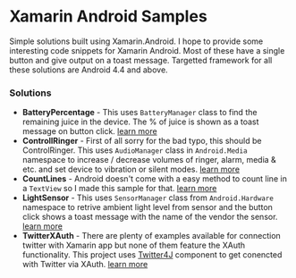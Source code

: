 # Xamarin Android Samples
Simple solutions built using Xamarin.Android. I hope to provide some interesting code snippets for Xamarin Android. Most of these have a single button and give output on a toast message. Targetted framework for all these solutions are Android 4.4 and above. 

### Solutions
* **BatteryPercentage** - This uses `BatteryManager` class to find the remaining juice in the device. The % of juice is shown as a toast message on button click. [learn more](https://programmium.wordpress.com/2014/12/15/get-android-device-battery-percentage-in-xamarin/)
* **ControllRinger** - First of all sorry for the bad typo, this should be ControlRinger. This uses `AudioManager` class in `Android.Media` namespace to increase / decrease volumes of ringer, alarm, media  & etc. and set device to vibration or silent modes. [learn more](https://programmium.wordpress.com/2014/12/15/audiomanager-in-xamarin-android/)
* **CountLines** - Android doesn't come with a easy method to count line in a <code>TextView</code> so I made this sample for that. [learn more](https://programmium.wordpress.com/2014/12/27/get-line-counts-of-a-textview-in-xamarin-android/)
* **LightSensor** - This uses `SensorManager` class from `Android.Hardware` namespace to retrive ambient light level from sensor and the button click shows a toast message with the name of the vendor the sensor. [learn more](https://programmium.wordpress.com/2015/01/09/retrieve-data-from-light-sensor-with-xamarin-android/)
* **TwitterXAuth** - There are plenty of examples available for connection twitter with Xamarin app but none of them feature the XAuth functionality. This project uses [Twitter4J](http://components.xamarin.com/view/twitter4j) component to get conencted with Twitter via XAuth. [learn more](https://programmium.wordpress.com/2015/01/07/make-xamarin-apps-that-supports-twitter-xauth/)
